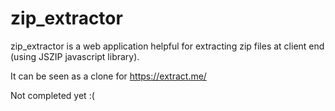 # zip_extractor


zip_extractor is a web application helpful for extracting zip files at client end (using JSZIP javascript library).

It can be seen as a clone for https://extract.me/

Not completed yet :(


